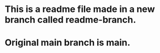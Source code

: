 # This is a readme file made in a new branch called readme-branch.

# Original main branch is main.
